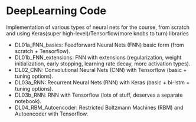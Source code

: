 # DeepLearning Code

Implementation of various types of neural nets for the course, from scratch and using Keras(super high-level)/Tensorflow(more knobs to turn) libraries

* DL01a_FNN_basics: Feedforward Neural Nets (FNN) basic form (from scratch + Tensorflow).
* DL01b_FNN_extensions: FNN with extensions (regularization, weight initialization, early stopping, learning rate decay, more activation types).
* DL02_CNN: Convolutional Neural Nets (CNN) with Tensorflow (basic + tuning options).
* DL03a_RNN: Recurrent Neural Nets (RNN) with Keras (basic + bi-lstm + tuning options).
* DL03b_RNN: RNN with Tensorflow (lots of stuff, deserves a separate notebook).
* DL04_RBM_Autoencoder: Restricted Boltzmann Machines (RBM) and Autoencoder with Tensorflow.
